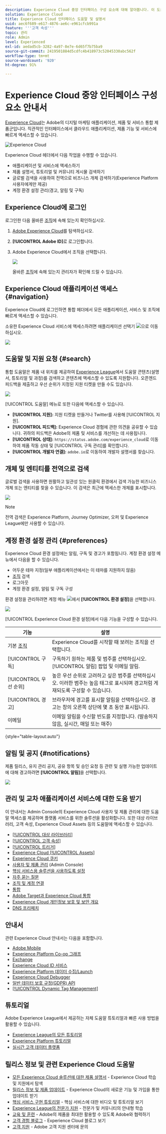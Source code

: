 ```yaml
---
description: Experience Cloud 중앙 인터페이스 구성 요소에 대해 알아봅니다. 이 도움말에는 Admin Console에서의 사용자 및 제품 관리, Experience Cloud 서비스를 위한 애플리케이션 활성화, 대상 라이브러리, 고객 속성, Experience Cloud Assets 등에 대한 도움말이 포함되어 있습니다.
solution: Experience Cloud
title: Experience Cloud 인터페이스 도움말 및 설명서
uuid: aec6f689-e617-4876-ae6c-e961cfcb991a
feature: '''고객 속성'''
topic: 관리
role: Admin
level: Experienced
exl-id: aedad5cb-3282-4a97-8e7e-6d65f7b75ba9
source-git-commit: 2419501884d5cdfc4b418973c52045330abc562f
workflow-type: tm+mt
source-wordcount: '920'
ht-degree: 91%

---
```


# Experience Cloud 중앙 인터페이스 구성 요소 안내서

[Experience Cloud](https://experience.adobe.com)는 Adobe의 디지털 마케팅 애플리케이션, 제품 및 서비스 통합 제품군입니다. 직관적인 인터페이스에서 클라우드 애플리케이션, 제품 기능 및 서비스에 빠르게 액세스할 수 있습니다.

![Experience Cloud](assets/landing.png)

Experience Cloud 헤더에서 다음 작업을 수행할 수 있습니다.

* 애플리케이션 및 서비스에 액세스하기
* 제품 설명서, 튜토리얼 및 커뮤니티 게시물 검색하기
* 글로벌 검색을 사용하여 전역으로 비즈니스 개체 검색하기(Experience Platform 사용자에게만 제공)
* 계정 환경 설정 관리(경고, 알림 및 구독)

## Experience Cloud에 로그인

로그인한 다음 올바른 [조직](organizations.md)에 속해 있는지 확인하십시오.

1. [Adobe Experience Cloud](https://experience.adobe.com)를 탐색하십시오.
1. **[!UICONTROL Adobe ID]**&#x200B;로 로그인합니다.
1. Adobe Experience Cloud에서 조직을 선택합니다.

   ![](assets/organizations-menu.png)

   올바른 [조직](organizations.md)에 속해 있는지 관리자가 확인해 드릴 수 있습니다.

## Experience Cloud 애플리케이션 액세스 {#navigation}

Experience Cloud에 로그인하면 통합 헤더에서 모든 애플리케이션, 서비스 및 조직에 빠르게 액세스할 수 있습니다.

소유한 Experience Cloud 서비스에 액세스하려면 애플리케이션 선택기 ![](assets/menu-icon.png)으로 이동하십시오.

![](assets/platform-core-services.png)

## 도움말 및 지원 요청 {#search}

통합 도움말은 제품 내 위치를 제공하여 [Experience League](https://experienceleague.adobe.com/#home)에서 도움말 콘텐츠(설명서, 튜토리얼 및 과정)를 검색하고 콘텐츠에 액세스할 수 있도록 지원합니다. 오픈엔드 피드백을 제출하고 우선 순위가 지정된 지원 티켓을 만들 수도 있습니다.

![](assets/search-menu.png)

[!UICONTROL 도움말] 메뉴로 또한 다음에 액세스할 수 있습니다.

* **[!UICONTROL 지원]:** 지원 티켓을 만들거나 Twitter를 사용해 [!UICONTROL 지원].
* **[!UICONTROL 피드백]:** Experience Cloud 경험에 관한 의견을 공유할 수 있습니다. 귀하의 피드백은 Adobe의 제품 및 서비스를 개선하는 데 사용됩니다.
* **[!UICONTROL 상태]:** `https://status.adobe.com/experience_cloud`로 이동하여 제품 작동 상태 및 [!UICONTROL 구독 관리]를 확인합니다.
* **[!UICONTROL 개발자 연결]:** `adobe.io`로 이동하여 개발자 설명서를 찾습니다.

## 개체 및 엔티티를 전역으로 검색

글로벌 검색을 사용하면 원활하고 일관성 있는 원클릭 환경에서 검색 가능한 비즈니스 개체 또는 엔티티를 찾을 수 있습니다. 이 검색은 최근에 액세스한 개체를 표시합니다.

![](assets/platform-search.png)

>[!NOTE]
>
>전역 검색은 Experience Platform, Journey Optimizer, 오퍼 및 Experience League에만 사용할 수 있습니다.

## 계정 환경 설정 관리 {#preferences}

Experience Cloud 환경 설정에는 알림, 구독 및 경고가 포함됩니다. 계정 환경 설정 메뉴에서 다음을 할 수 있습니다.

* 어두운 테마 지정(일부 애플리케이션에서는 이 테마를 지원하지 않음)
* [조직](organizations.md) 검색
* 로그아웃
* 계정 환경 설정, 알림 및 구독 구성

환경 설정을 관리하려면 계정 메뉴 ![](assets/preferences-icon-sm.png)에서 **[!UICONTROL 환경 설정]**&#x200B;을 선택합니다.

![](assets/preferences-page.png)

[!UICONTROL Experience Cloud 환경 설정]에서 다음 기능을 구성할 수 있습니다.

| 기능 | 설명 |
|--- |--- |
| 기본 [조직](organizations.md) | Experience Cloud를 시작할 때 보려는 조직을 선택합니다. |
| [!UICONTROL 구독] | 구독하기 원하는 제품 및 범주를 선택하십시오. [!UICONTROL 알림] 팝업 및 이메일 알림. |
| [!UICONTROL 우선 순위] | 높은 우선 순위로 고려하고 싶은 범주를 선택하십시오. 이러한 범주는 높음 태그로 표시되며 경고처럼 게재되도록 구성할 수 있습니다. |
| [!UICONTROL 경고] | 브라우저에 경고를 표시할 알림을 선택하십시오. 경고는 창의 오른쪽 상단에 몇 초 동안 표시됩니다. |
| 이메일 | 이메일 알림을 수신할 빈도를 지정합니다. (발송하지 않음, 실시간, 매일 또는 매주) |

{style=&quot;table-layout:auto&quot;}

## 알림 및 공지 {#notifications}

제품 릴리스, 유지 관리 공지, 공유 항목 및 승인 요청 등 관련 및 실행 가능한 업데이트에 대해 경고하려면 **[!UICONTROL 알림]**&#x200B;을 선택합니다.

![](assets/notifications-menu-small.png)

## 관리 및 교차 애플리케이션 서비스에 대한 도움 받기

이 안내서는 Admin Console의 Experience Cloud 사용자 및 제품 관리에 대한 도움말 액세스를 제공하며 플랫폼 서비스를 위한 솔루션을 활성화합니다. 또한 대상 라이브러리, 고객 속성, Experience Cloud Assets 등의 도움말에 액세스할 수 있습니다.

* [[!UICONTROL 대상 라이브러리]](audience-library.md)
* [[!UICONTROL 고객 속성]](attributes.md)
* [[!UICONTROL 트리거]](triggers.md)
* [Experience Cloud [!UICONTROL Assets]](experience-cloud-assets.md)
* [Experience Cloud 쿠키](cookies-privacy.md)
* [사용자 및 제품 관리](admin-getting-started.md) (Admin Console)
* [핵심 서비스용 솔루션을 사용하도록 설정](core-services.md)
* [자주 묻는 질문](admin-getting-started.md)
* [조직 및 계정 연결](organizations.md)
* [통합](marketing-cloud-integrations.md)
* [Adobe Target과 Experience Cloud 통합](https://experienceleague.adobe.com/docs/target/using/integrate/a4t/a4t.html?lang=ko-KR)
* [Experience Cloud 개인정보 보호 및 보안 개요](assets/Adobe-Marketing-Cloud-Privacy-and-Security-Overview.pdf)
* [DNS 프리페치](admin-getting-started.md#concept_6BC8C6856E3644F8956D7AD0A96383B7)

## 안내서

관련 Experience Cloud 안내서는 다음을 포함합니다.

* [Adobe Mobile](https://experienceleague.adobe.com/docs/mobile-services/using/home.html?lang=ko-KR)
* [Experience Platform Co-op 그래프](https://experienceleague.adobe.com/docs/device-co-op/using/home.html?lang=ko-KR)
* [Exchange](https://exchange.adobe.com/experiencecloud)
* [Experience Cloud ID 서비스](https://experienceleague.adobe.com/docs/id-service/using/home.html?lang=ko-KR)
* [Experience Platform 데이터 수집/Launch](https://experienceleague.adobe.com/docs/launch.html?lang=ko-KR)
* [Experience Cloud Debugger](https://experienceleague.adobe.com/docs/debugger/using/experience-cloud-debugger.html?lang=ko-KR)
* [일반 데이터 보호 규정(GDPR) API](https://www.adobe.io/apis/experiencecloud/gdpr.html)
* [[!UICONTROL Dynamic Tag Management]](https://experienceleague.adobe.com/docs/experience-platform/tags/home.html?lang=en)

## 튜토리얼

Adobe Experience League에서 제공하는 자체 도움말 튜토리얼과 빠른 사용 방법을 활용할 수 있습니다.

* [Experience League의 모든 튜토리얼](https://experienceleague.adobe.com/?lang=ko-KR#quick-how-tos)
* [Experience Platform 튜토리얼](https://experienceleague.adobe.com/docs/launch-learn/tutorials/overview.html?lang=ko-KR)
* [실시간 고객 데이터 플랫폼](https://experienceleague.adobe.com/docs/platform-learn/tutorials/application-services/rtcdp/understanding-the-real-time-customer-data-platform.html?lang=ko-KR)

## 릴리스 정보 및 관련 Experience Cloud 도움말

* [모든 Experience Cloud 솔루션에 대한 제품 설명서](https://experienceleague.adobe.com/docs/home.html?lang=ko-KR) - Experience Cloud 학습 및 지원에서 탐색
* [릴리스 정보 및 제품 업데이트](https://experienceleague.adobe.com/docs/release-notes/experience-cloud/current.html?lang=ko-KR) - Experience Cloud의 새로운 기능 및 가입을 통한 업데이트 받기
* [핵심 서비스 구현 튜토리얼](https://experienceleague.adobe.com/docs/launch-learn/tutorials/overview.html?lang=en) - 핵심 서비스에 대한 비디오 및 튜토리얼 보기
* [Experience League의 전문가 지원](https://experienceleague.adobe.com/) - 전문가 및 커뮤니티의 안내형 학습
* [교육 및 훈련](https://helpx.adobe.com/kr/learning.html?promoid=KAUDK) - Adobe의 제품을 최대한 활용할 수 있도록 Adobe와 협력하기
* [고객 경험 블로그](https://blog.adobe.com/en/topics/digital-transformation.html) - Experience Cloud 블로그 보기
* [고객 지원](https://experienceleague.adobe.com/?support-solution=General#support) - Adobe 고객 지원 센터에 문의
